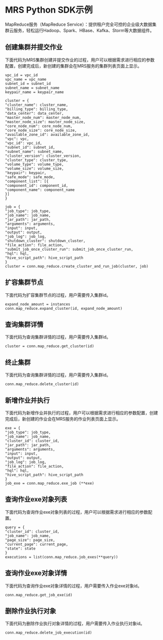 # MRS Python SDK示例<a name="sdk_02_0030"></a>

MapReduce服务（MapReduce Service）：提供租户完全可控的企业级大数据集群云服务，轻松运行Hadoop、Spark、HBase、Kafka、Storm等大数据组件。

## 创建集群并提交作业<a name="section159681309145"></a>

下面代码为MRS集群创建并提交作业的过程，用户可以根据需求进行相应的参数配置，创建完成后，新创建的集群会在MRS服务的集群列表页面上显示。

```
vpc_id = vpc_id
vpc_name = vpc_name
subnet_id = subnet_id
subnet_name = subnet_name
keypair_name = keypair_name

cluster = {
"cluster_name": cluster_name,
"billing_type": billing_type,
"data_center": data_center,
"master_node_num": master_node_num,
"master_node_size": master_node_size,
"core_node_num": core_node_num,
"core_node_size": core_node_size,
"available_zone_id": available_zone_id,
"vpc": vpc,
"vpc_id": vpc_id,
"subnet_id": subnet_id,
"subnet_name": subnet_name,
"cluster_version": cluster_version,
"cluster_type": cluster_type,
"volume_type": volume_type,
"volume_size": volume_size,
"keypair": keypair,
"safe_mode": safe_mode,
"component_list": [{
"component_id": component_id,
"component_name": component_name
}]
}

job = {
"job_type": job_type,
"job_name": job_name,
"jar_path": jar_path,
"arguments": arguments,
"input": input,
"output": output,
"job_log": job_log,
"shutdown_cluster": shutdown_cluster,
"file_action": file_action,
"submit_job_once_cluster_run": submit_job_once_cluster_run,
"hql": hql,
"hive_script_path": hive_script_path
}
cluster = conn.map_reduce.create_cluster_and_run_job(cluster, job)
```

## 扩容集群节点<a name="section6488255191927"></a>

下面代码为扩容集群节点的过程，用户需要传入集群id。

```
expand_node_amount = instances
conn.map_reduce.expand_cluster(id, expand_node_amount)
```

## 查询集群详情<a name="section3974245492111"></a>

下面代码为查询集群详情的过程，用户需要传入集群id。

```
cluster = conn.map_reduce.get_cluster(id)
```

## 终止集群<a name="section596420492218"></a>

下面代码为查询集群详情的过程，用户需要传入集群id。

```
conn.map_reduce.delete_cluster(id)
```

## 新增作业并执行<a name="section5001869492358"></a>

下面代码为新增作业并执行的过程，用户可以根据需求进行相应的参数配置，创建完成后，新创建的作业会在MRS服务的作业列表页面上显示。

```
exe = {
"job_type": job_type,
"job_name": job_name,
"cluster_id": cluster_id,
"jar_path": jar_path,
"arguments": arguments,
"input": input,
"output": output,
"job_log": job_log,
"file_action": file_action,
"hql": hql,
"hive_script_path": hive_script_path
}
job_exe = conn.map_reduce.exe_job (**exe)
```

## 查询作业exe对象列表<a name="section5458598292831"></a>

下面代码为查询作业exe对象列表的过程，用户可以根据需求进行相应的参数配置。

```
query = {
"cluster_id": cluster_id,
"job_name": job_name,
"page_size": page_size,
"current_page": current_page,
"state": state
}
executions = list(conn.map_reduce.job_exes(**query))
```

## 查询作业exe对象详情<a name="section5475582292953"></a>

下面代码为查询作业exe对象详情的过程，用户需要传入作业exe对象id。

```
conn.map_reduce.get_job_exe(id)
```

## 删除作业执行对象<a name="section31114389313"></a>

下面代码为删除作业执行对象详情的过程，用户需要传入作业执行对象id。

```
conn.map_reduce.delete_job_execution(id)
```

